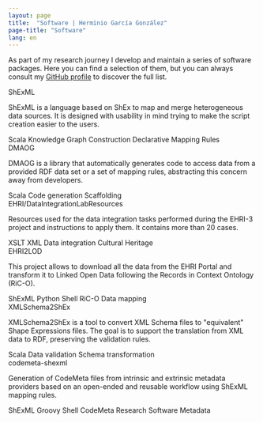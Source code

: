 ```yaml
---
layout: page
title:  "Software | Herminio García González"
page-title: "Software"
lang: en
---
```

As part of my research journey I develop and maintain a series of software packages. Here you can find a selection of them, but you can always consult my [GitHub profile](https://github.com/herminiogg) to discover the full list.

<div class="softwareGrid">
    <div class="software">
        <div class="mainInformation">
            <span class="title">ShExML</span>
            <p class="description">ShExML is a language based on ShEx to map and merge heterogeneous data sources. It is designed with usability in mind trying to make the script creation easier to the users. </p>
        </div>
        <div class="otherInformation">
            <div class="keywords">
                <span class="keyword language">Scala</span>
                <span class="keyword category">Knowledge Graph Construction</span>
                <span class="keyword category">Declarative Mapping Rules</span>
            </div>
            <div class="links">
                <a href="https://shexml.herminiogarcia.com/" title="Official website"><i class="fa fa-globe fa-2x"></i></a>
                <a href="https://github.com/herminiogg/ShExML" title="GitHub"><i class="fa fa-github fa-2x"></i></a>
            </div>
        </div>
    </div>
    <div class="software">
        <div class="mainInformation">
            <span class="title">DMAOG</span>
            <p class="description">DMAOG is a library that automatically generates code to access data from a provided RDF data set or a set of mapping rules, abstracting this concern away from developers.</p>
        </div>
        <div class="otherInformation">
            <div class="keywords">
                <span class="keyword language">Scala</span>
                <span class="keyword category">Code generation</span>
                <span class="keyword category">Scaffolding</span>
            </div>
            <div class="links">
                <a href="https://dmaog.herminiogarcia.com/" title="Official website"><i class="fa fa-globe fa-2x"></i></a>
                <a href="https://github.com/herminiogg/dmaog" title="GitHub"><i class="fa fa-github fa-2x"></i></a>
            </div>
        </div>
    </div>
    <div class="software">
        <div class="mainInformation">
            <span class="title">EHRI/DataIntegrationLabResources</span>
            <p class="description">Resources used for the data integration tasks performed during the EHRI-3 project and instructions to apply them. It contains more than 20 cases.</p>
        </div>
        <div class="otherInformation">
            <div class="keywords">
                <span class="keyword language">XSLT</span>
                <span class="keyword language">XML</span>
                <span class="keyword category">Data integration</span>
                <span class="keyword category">Cultural Heritage</span>
            </div>
            <div class="links">
                <a href="https://github.com/EHRI/DataIntegrationLabResources" title="GitHub"><i class="fa fa-github fa-2x"></i></a>
            </div>
        </div>
    </div>
    <div class="software">
        <div class="mainInformation">
            <span class="title">EHRI2LOD</span>
            <p class="description">This project allows to download all the data from the EHRI Portal and transform it to Linked Open Data following the Records in Context Ontology (RiC-O).</p>
        </div>
        <div class="otherInformation">
            <div class="keywords">
                <span class="keyword language">ShExML</span>
                <span class="keyword language">Python</span>
                <span class="keyword language">Shell</span>
                <span class="keyword category">RiC-O</span>
                <span class="keyword category">Data mapping</span>
            </div>
            <div class="links">
                <a href="https://lod.ehri-project-test.eu/" title="Official website"><i class="fa fa-globe fa-2x"></i></a>
                <a href="https://github.com/herminiogg/EHRI2LOD" title="GitHub"><i class="fa fa-github fa-2x"></i></a>
            </div>
        </div>
    </div>
    <div class="software">
        <div class="mainInformation">
            <span class="title">XMLSchema2ShEx</span>
            <p class="description">XMLSchema2ShEx is a tool to convert XML Schema files to "equivalent" Shape Expressions files. The goal is to support the translation from XML data to RDF, preserving the validation rules.</p>
        </div>
        <div class="otherInformation">
            <div class="keywords">
                <span class="keyword language">Scala</span>
                <span class="keyword category">Data validation</span>
                <span class="keyword category">Schema transformation</span>
            </div>
            <div class="links">
                <a href="https://github.com/herminiogg/XMLSchema2ShEx" title="GitHub"><i class="fa fa-github fa-2x"></i></a>
            </div>
        </div>
    </div>
    <div class="software">
        <div class="mainInformation">
            <span class="title">codemeta-shexml</span>
            <p class="description">Generation of CodeMeta files from intrinsic and extrinsic metadata providers based on an open-ended and reusable workflow using ShExML mapping rules.</p>
        </div>
        <div class="otherInformation">
            <div class="keywords">
                <span class="keyword language">ShExML</span>
                <span class="keyword language">Groovy</span>
                <span class="keyword language">Shell</span>
                <span class="keyword category">CodeMeta</span>
                <span class="keyword category">Research Software Metadata</span>
            </div>
            <div class="links">
                <a href="https://github.com/herminiogg/codemeta-shexml" title="GitHub"><i class="fa fa-github fa-2x"></i></a>
            </div>
        </div>
    </div>
    
</div>